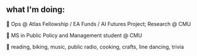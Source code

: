 ## what I'm doing:

💼 Ops @ Atlas Fellowship / EA Funds / AI Futures Project; Research @ CMU

🏫 MS in Public Policy and Management student @ CMU

🤸 reading, biking, music, public radio, cooking, crafts, line dancing, trivia
